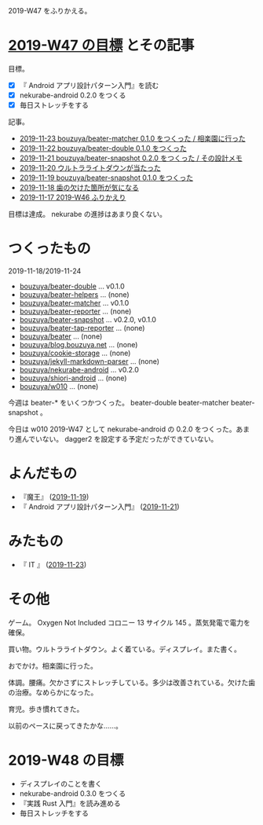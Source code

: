 2019-W47 をふりかえる。

# [2019-W47 の目標][2019-11-17] とその記事

目標。

- [x] 『 Android アプリ設計パターン入門』を読む
- [x] nekurabe-android 0.2.0 をつくる
- [x] 毎日ストレッチをする

記事。

- [2019-11-23 bouzuya/beater-matcher 0.1.0 をつくった / 相楽園に行った][2019-11-23]
- [2019-11-22 bouzuya/beater-double 0.1.0 をつくった][2019-11-22]
- [2019-11-21 bouzuya/beater-snapshot 0.2.0 をつくった / その設計メモ][2019-11-21]
- [2019-11-20 ウルトラライトダウンが当たった][2019-11-20]
- [2019-11-19 bouzuya/beater-snapshot 0.1.0 をつくった][2019-11-19]
- [2019-11-18 歯の欠けた箇所が気になる][2019-11-18]
- [2019-11-17 2019-W46 ふりかえり][2019-11-17]

目標は達成。 nekurabe の進捗はあまり良くない。

# つくったもの

2019-11-18/2019-11-24

- [bouzuya/beater-double][] ... v0.1.0
- [bouzuya/beater-helpers][] ... (none)
- [bouzuya/beater-matcher][] ... v0.1.0
- [bouzuya/beater-reporter][] ... (none)
- [bouzuya/beater-snapshot][] ... v0.2.0, v0.1.0
- [bouzuya/beater-tap-reporter][] ... (none)
- [bouzuya/beater][] ... (none)
- [bouzuya/blog.bouzuya.net][] ... (none)
- [bouzuya/cookie-storage][] ... (none)
- [bouzuya/jekyll-markdown-parser][] ... (none)
- [bouzuya/nekurabe-android][] ... v0.2.0
- [bouzuya/shiori-android][] ... (none)
- [bouzuya/w010][] ... (none)

今週は beater-* をいくつかつくった。 beater-double beater-matcher beater-snapshot 。

今日は w010 2019-W47 として nekurabe-android の 0.2.0 をつくった。あまり進んでいない。 dagger2 を設定する予定だったができていない。

# よんだもの

- 『魔王』 ([2019-11-19][])
- 『 Android アプリ設計パターン入門』 ([2019-11-21][])

# みたもの

- 『 IT 』 ([2019-11-23][])

# その他

ゲーム。 Oxygen Not Included コロニー 13 サイクル 145 。蒸気発電で電力を確保。

買い物。ウルトラライトダウン。よく着ている。ディスプレイ。また書く。

おでかけ。相楽園に行った。

体調。腰痛。欠かさずにストレッチしている。多少は改善されている。欠けた歯の治療。なめらかになった。

育児。歩き慣れてきた。

以前のペースに戻ってきたかな……。

# 2019-W48 の目標

- ディスプレイのことを書く
- nekurabe-android 0.3.0 をつくる
- 『実践 Rust 入門』を読み進める
- 毎日ストレッチをする

[2019-11-17]: https://blog.bouzuya.net/2019/11/17/
[2019-11-18]: https://blog.bouzuya.net/2019/11/18/
[2019-11-19]: https://blog.bouzuya.net/2019/11/19/
[2019-11-20]: https://blog.bouzuya.net/2019/11/20/
[2019-11-21]: https://blog.bouzuya.net/2019/11/21/
[2019-11-22]: https://blog.bouzuya.net/2019/11/22/
[2019-11-23]: https://blog.bouzuya.net/2019/11/23/
[bouzuya/beater-double]: https://github.com/bouzuya/beater-double
[bouzuya/beater-helpers]: https://github.com/bouzuya/beater-helpers
[bouzuya/beater-matcher]: https://github.com/bouzuya/beater-matcher
[bouzuya/beater-reporter]: https://github.com/bouzuya/beater-reporter
[bouzuya/beater-snapshot]: https://github.com/bouzuya/beater-snapshot
[bouzuya/beater-tap-reporter]: https://github.com/bouzuya/beater-tap-reporter
[bouzuya/beater]: https://github.com/bouzuya/beater
[bouzuya/blog.bouzuya.net]: https://github.com/bouzuya/blog.bouzuya.net
[bouzuya/cookie-storage]: https://github.com/bouzuya/cookie-storage
[bouzuya/jekyll-markdown-parser]: https://github.com/bouzuya/jekyll-markdown-parser
[bouzuya/nekurabe-android]: https://github.com/bouzuya/nekurabe-android
[bouzuya/shiori-android]: https://github.com/bouzuya/shiori-android
[bouzuya/w010]: https://github.com/bouzuya/w010
